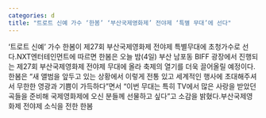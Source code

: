 ```yaml
---
categories: d
title: "트로트 신예 가수 ‘한봄’ ‘부산국제영화제’ 전야제 ‘특별 무대’에 선다"
---
```

‘트로트 신예’ 가수 한봄이 제27회 부산국제영화제 전야제 특별무대에 초청가수로 선다.NXT엔터테인먼트에 따르면 한봄은 오늘 밤(4일) 부산 남포동 BIFF 광장에서 진행되는 제27회 부산국제영화제 전야제 무대에 올라 축제의 열기를 더욱 끌어올릴 예정이다.한봄은 “새 앨범을 앞두고 있는 상황에서 이렇게 전통 있고 세계적인 행사에 초대해주셔서 무한한 영광과 기쁨이 가득하다”면서 “이번 무대는 특히 TV에서 많은 사랑을 받았던 곡들을 준비해 국제영화제에 오신 분들께 선물하고 싶다”고 소감을 밝혔다.부산국제영화제 전야제 소식을 전한 한봄
